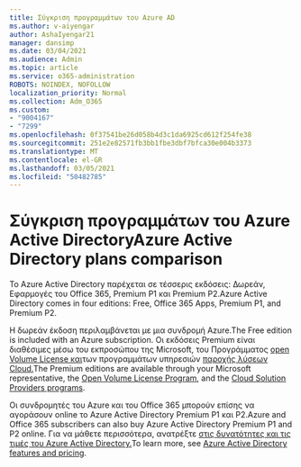 ```yaml
---
title: Σύγκριση προγραμμάτων του Azure AD
ms.author: v-aiyengar
author: AshaIyengar21
manager: dansimp
ms.date: 03/04/2021
ms.audience: Admin
ms.topic: article
ms.service: o365-administration
ROBOTS: NOINDEX, NOFOLLOW
localization_priority: Normal
ms.collection: Adm_O365
ms.custom:
- "9004167"
- "7299"
ms.openlocfilehash: 0f37541be26d058b4d3c1da6925cd612f254fe38
ms.sourcegitcommit: 251e2e82571fb3bb1fbe3dbf7bfca30e004b3373
ms.translationtype: MT
ms.contentlocale: el-GR
ms.lasthandoff: 03/05/2021
ms.locfileid: "50482785"
---
```

# <a name="azure-active-directory-plans-comparison"></a><span data-ttu-id="36842-102">Σύγκριση προγραμμάτων του Azure Active Directory</span><span class="sxs-lookup"><span data-stu-id="36842-102">Azure Active Directory plans comparison</span></span>

<span data-ttu-id="36842-103">Το Azure Active Directory παρέχεται σε τέσσερις εκδόσεις: Δωρεάν, Εφαρμογές του Office 365, Premium P1 και Premium P2.</span><span class="sxs-lookup"><span data-stu-id="36842-103">Azure Active Directory comes in four editions: Free, Office 365 Apps, Premium P1, and Premium P2.</span></span>

<span data-ttu-id="36842-104">Η δωρεάν έκδοση περιλαμβάνεται με μια συνδρομή Azure.</span><span class="sxs-lookup"><span data-stu-id="36842-104">The Free edition is included with an Azure subscription.</span></span> <span data-ttu-id="36842-105">Οι εκδόσεις Premium είναι διαθέσιμες μέσω του εκπροσώπου της Microsoft, του Προγράμματος [open Volume License και](https://go.microsoft.com/fwlink/?linkid=2110873)των προγραμμάτων υπηρεσιών [παροχής λύσεων Cloud.](https://go.microsoft.com/fwlink/?LinkId=614968&clcid=0x409)</span><span class="sxs-lookup"><span data-stu-id="36842-105">The Premium editions are available through your Microsoft representative, the [Open Volume License Program](https://go.microsoft.com/fwlink/?linkid=2110873), and the [Cloud Solution Providers programs](https://go.microsoft.com/fwlink/?LinkId=614968&clcid=0x409).</span></span>

<span data-ttu-id="36842-106">Οι συνδρομητές του Azure και του Office 365 μπορούν επίσης να αγοράσουν online το Azure Active Directory Premium P1 και P2.</span><span class="sxs-lookup"><span data-stu-id="36842-106">Azure and Office 365 subscribers can also buy Azure Active Directory Premium P1 and P2 online.</span></span> <span data-ttu-id="36842-107">Για να μάθετε περισσότερα, ανατρέξτε [στις δυνατότητες και τις τιμές του Azure Active Directory.](https://go.microsoft.com/fwlink/?linkid=2081447)</span><span class="sxs-lookup"><span data-stu-id="36842-107">To learn more, see [Azure Active Directory features and pricing](https://go.microsoft.com/fwlink/?linkid=2081447).</span></span>
